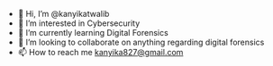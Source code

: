 - 👋 Hi, I’m @kanyikatwalib
- 👀 I’m interested in Cybersecurity
- 🌱 I’m currently learning Digital Forensics
- 💞️ I’m looking to collaborate on anything regarding digital forensics
- 📫 How to reach me kanyika827@gmail.com


